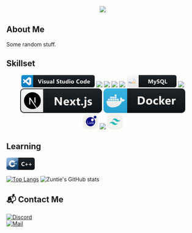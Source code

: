<div align="center">
<img src="https://avatars.akamai.steamstatic.com/82ef15e6feb02fe20d1dbce3a7d4d283f1709d32_full.jpg"/>
</div>

## About Me
Some random stuff.


## Skillset
<p align="center">
<img src="https://github.com/MikeCodesDotNET/ColoredBadges/blob/master/png/dev/tools/visualstudio_code.png"/>
<img src="https://github.com/MikeCodesDotNET/ColoredBadges/blob/master/png/dev/languages/html.png"/>
<img src="https://github.com/MikeCodesDotNET/ColoredBadges/blob/master/png/dev/languages/css3.png"/>
<img src="https://github.com/MikeCodesDotNET/ColoredBadges/blob/master/png/dev/languages/ts.png"/>
<img src="https://github.com/MikeCodesDotNET/ColoredBadges/blob/master/png/dev/frameworks/nodejs.png"/>
<img src="https://raw.githubusercontent.com/MikeCodesDotNET/ColoredBadges/5bffd4d642c18efdc535293f81fb8452d8f2445e/png/dev/languages/mysql.png"/>
<img src="https://github.com/MikeCodesDotNET/ColoredBadges/blob/master/png/dev/frameworks/react.png"/>
<img src="https://raw.githubusercontent.com/MikeCodesDotNET/ColoredBadges/4a47ef79011ece63d4fca241d4c9f47fe2ba3b0b/svg/dev/frameworks/next.svg"/>
<img src="https://github.com/MikeCodesDotNET/ColoredBadges/blob/4a38660afb7be89a6032218589b4454a1285c7f8/svg/dev/tools/docker.svg?plain=1"/>
<br>
<img width="40px" src="https://github.com/tandpfun/skill-icons/blob/main/icons/Lua-Light.svg"/>
<img width="40px" src="https://i.imgur.com/kckeEq4.png"/>
<img width="40px" src="https://github.com/tandpfun/skill-icons/blob/65dea6c4eaca7da319e552c09f4cf5a9a8dab2c8/icons/TailwindCSS-Light.svg?plain=1"/>
</p>


## Learning
<img align="left" alt="CPP" src="https://raw.githubusercontent.com/MikeCodesDotNET/ColoredBadges/01f2d70cc5f1936e0dcc5e566fa59eb7a95cd870/png/dev/languages/cpp.png"/>
<br>
<br>

[![Top Langs](https://github-readme-stats.vercel.app/api/top-langs/?username=WizedWasTaken&theme=react&layout=compact)](https://github.com/anuraghazra/github-readme-stats)
![Zuntie's GitHub stats](https://github-readme-stats.vercel.app/api?username=WizedWasTaken&theme=react&show_icons=true)

## 📬 Contact Me
[![Discord](https://img.shields.io/badge/Discord-7289DA?style=for-the-badge&logo=discord&logoColor=white)](https://discord.com/users/714702162659377184)
<br>
[![Mail](https://img.shields.io/badge/Gmail-D14836?style=for-the-badge&logo=gmail&logoColor=white)](mailto:noahanielsen@gmail.com)

